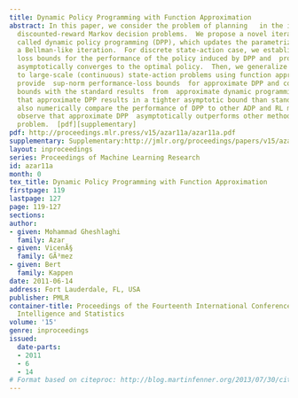 ```yaml
---
title: Dynamic Policy Programming with Function Approximation
abstract: In this paper, we consider the problem of planning   in the infinite-horizon
  discounted-reward Markov decision problems.  We propose a novel iterative method,
  called dynamic policy programming (DPP), which updates the parametrized policy by
  a Bellman-like iteration.  For discrete state-action case, we establish  sup-norm
  loss bounds for the performance of the policy induced by DPP and  prove that it
  asymptotically converges to the optimal policy.  Then, we generalize our approach
  to large-scale (continuous) state-action problems using function approximation technique.   We
  provide  sup-norm performance-loss bounds  for approximate DPP and compare these
  bounds with the standard results  from  approximate dynamic programming (ADP) showing
  that approximate DPP results in a tighter asymptotic bound than standard ADP methods.  We
  also numerically compare the performance of DPP to other ADP and RL methods.  We
  observe that approximate DPP  asymptotically outperforms other methods on the mountain-car
  problem.  [pdf][supplementary]
pdf: http://proceedings.mlr.press/v15/azar11a/azar11a.pdf
supplementary: Supplementary:http://jmlr.org/proceedings/papers/v15/azar11a/azar11aSupple.pdf
layout: inproceedings
series: Proceedings of Machine Learning Research
id: azar11a
month: 0
tex_title: Dynamic Policy Programming with Function Approximation
firstpage: 119
lastpage: 127
page: 119-127
sections: 
author:
- given: Mohammad Gheshlaghi
  family: Azar
- given: VicenÃ§
  family: GÃ³mez
- given: Bert
  family: Kappen
date: 2011-06-14
address: Fort Lauderdale, FL, USA
publisher: PMLR
container-title: Proceedings of the Fourteenth International Conference on Artificial
  Intelligence and Statistics
volume: '15'
genre: inproceedings
issued:
  date-parts:
  - 2011
  - 6
  - 14
# Format based on citeproc: http://blog.martinfenner.org/2013/07/30/citeproc-yaml-for-bibliographies/
---
```

